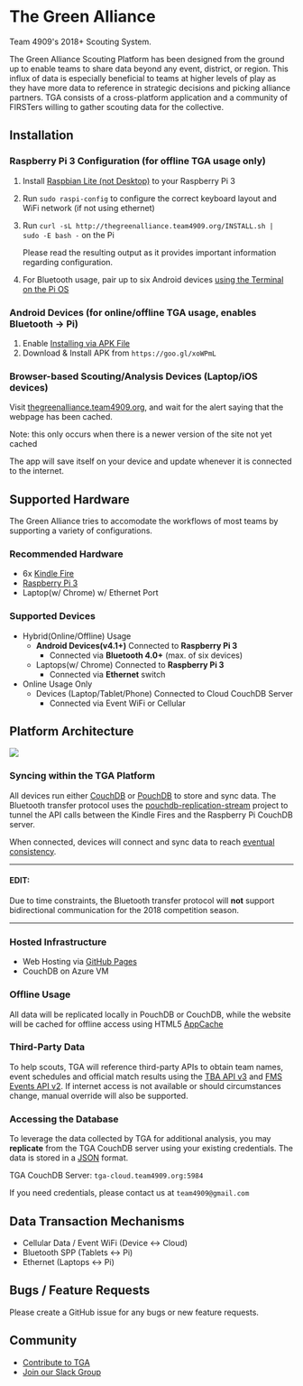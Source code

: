 # The Green Alliance
Team 4909's 2018+ Scouting System.

The Green Alliance Scouting Platform has been designed from the ground up to enable teams to share data beyond any event, district, or region. This influx of data is especially beneficial to teams at higher levels of play as they have more data to reference in strategic decisions and picking alliance partners. TGA consists of a cross-platform application and a community of FIRSTers willing to gather scouting data for the collective.

## Installation

### Raspberry Pi 3 Configuration (for offline TGA usage only)
1) Install [Raspbian Lite (not Desktop)](https://www.raspberrypi.org/downloads/raspbian/) to your Raspberry Pi 3
2) Run `sudo raspi-config` to configure the correct keyboard layout and WiFi network (if not using ethernet)
4) Run `curl -sL http://thegreenalliance.team4909.org/INSTALL.sh | sudo -E bash -` on the Pi

    Please read the resulting output as it provides important information regarding configuration.
5) For Bluetooth usage, pair up to six Android devices [using the Terminal on the Pi OS](https://www.cnet.com/how-to/how-to-setup-bluetooth-on-a-raspberry-pi-3/)

### Android Devices (for online/offline TGA usage, enables Bluetooth -> Pi)
1) Enable [Installing via APK File](https://www.wikihow.tech/Install-APK-Files-on-Android)
2) Download & Install APK from `https://goo.gl/xoWPmL`

### Browser-based Scouting/Analysis Devices (Laptop/iOS devices)
Visit [thegreenalliance.team4909.org](http://thegreenalliance.team4909.org), and wait for the alert saying that the webpage has been cached.

Note: this only occurs when there is a newer version of the site not yet cached

The app will save itself on your device and update whenever it is connected to the internet.

## Supported Hardware
The Green Alliance tries to accomodate the workflows of most teams by supporting a variety of configurations.

### Recommended Hardware
- 6x [Kindle Fire](http://a.co/7w5EHTq) 
- [Raspberry Pi 3](https://www.raspberrypi.org/products/raspberry-pi-3-model-b/)
- Laptop(w/ Chrome) w/ Ethernet Port

### Supported Devices
- Hybrid(Online/Offline) Usage
  - **Android Devices(v4.1+)** Connected to **Raspberry Pi 3**
    - Connected via **Bluetooth 4.0+** (max. of six devices)
  - Laptops(w/ Chrome) Connected to **Raspberry Pi 3**
    - Connected via **Ethernet** switch
- Online Usage Only
  - Devices (Laptop/Tablet/Phone) Connected to Cloud CouchDB Server
    - Connected via Event WiFi or Cellular
    
## Platform Architecture
![](https://i.imgur.com/E78J5CI.png)

### Syncing within the TGA Platform
All devices run either [CouchDB](https://github.com/apache/couchdb) or [PouchDB](https://github.com/pouchdb/pouchdb) to store and sync data. The Bluetooth transfer protocol uses the [pouchdb-replication-stream](https://github.com/pouchdb-community/pouchdb-replication-stream) project to tunnel the API calls between the Kindle Fires and the Raspberry Pi CouchDB server.

When connected, devices will connect and sync data to reach [eventual consistency](http://docs.couchdb.org/en/2.1.1/intro/consistency.html).

<hr>

#### EDIT:
Due to time constraints, the Bluetooth transfer protocol will **not** support bidirectional communication for the 2018 competition season.

<hr>

### Hosted Infrastructure
- Web Hosting via [GitHub Pages](https://pages.github.com)
- CouchDB on Azure VM

### Offline Usage
All data will be replicated locally in PouchDB or CouchDB, while the website will be cached for offline access using HTML5 [AppCache](https://developer.mozilla.org/en-US/docs/Web/HTML/Using_the_application_cache)
<!--and [Service Workers](https://developer.mozilla.org/en-US/docs/Web/API/Service_Worker_API/Using_Service_Workers).-->

### Third-Party Data
To help scouts, TGA will reference third-party APIs to obtain team names, event schedules and official match results using the [TBA API v3](https://github.com/fletch3555/tba-api-client-javascript) and [FMS Events API v2](https://frcevents2.docs.apiary.io/#). If internet access is not available or should circumstances change, manual override will also be supported.

### Accessing the Database
To leverage the data collected by TGA for additional analysis, you may __replicate__ from the TGA CouchDB server using your existing credentials. The data is stored in a [JSON](https://www.json.org) format.

TGA CouchDB Server: `tga-cloud.team4909.org:5984`

If you need credentials, please contact us at `team4909@gmail.com`

## Data Transaction Mechanisms  
- Cellular Data / Event WiFi (Device <-> Cloud)
- Bluetooth SPP (Tablets <-> Pi)
- Ethernet (Laptops <-> Pi)

## Bugs / Feature Requests
Please create a GitHub issue for any bugs or new feature requests.

## Community
- [Contribute to TGA](CONTRIBUTING.md) 
- [Join our Slack Group](https://join.slack.com/t/thegreenalliance/shared_invite/enQtMjkxNzYyNDQ5ODg4LTk4NTQ0ZjU3NGU3YzMwZjhiNTcyYTE2MzYzNDAzZTg5MzcxZWVlYzhkNGExZDhhNWVjY2YxMjlkOGZhYTY5OGU)
